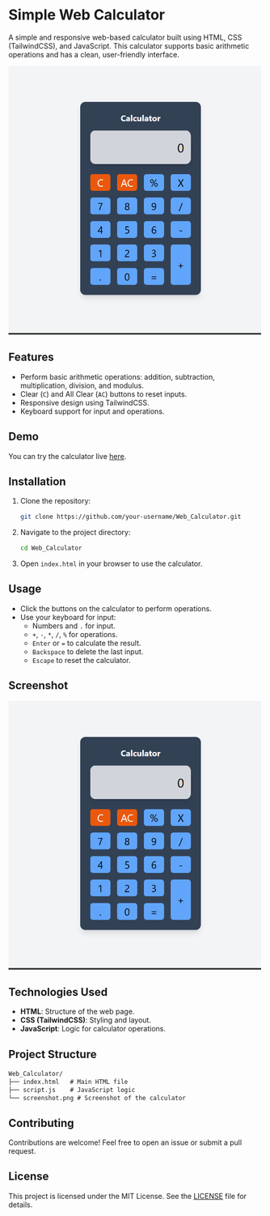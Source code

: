 # Simple Web Calculator

A simple and responsive web-based calculator built using HTML, CSS (TailwindCSS), and JavaScript. This calculator supports basic arithmetic operations and has a clean, user-friendly interface.

<img src="image.png" alt="Calculator Screenshot" width="500">

## Features

- Perform basic arithmetic operations: addition, subtraction, multiplication, division, and modulus.
- Clear (`C`) and All Clear (`AC`) buttons to reset inputs.
- Responsive design using TailwindCSS.
- Keyboard support for input and operations.

## Demo

You can try the calculator live [here](https://yash143220.github.io/Simple-Calc-TailwindCSS/).

## Installation

1. Clone the repository:
   ```bash
   git clone https://github.com/your-username/Web_Calculator.git
   ```
2. Navigate to the project directory:
   ```bash
   cd Web_Calculator
   ```
3. Open `index.html` in your browser to use the calculator.

## Usage

- Click the buttons on the calculator to perform operations.
- Use your keyboard for input:
  - Numbers and `.` for input.
  - `+`, `-`, `*`, `/`, `%` for operations.
  - `Enter` or `=` to calculate the result.
  - `Backspace` to delete the last input.
  - `Escape` to reset the calculator.

## Screenshot

<img src="image.png" alt="Calculator Screenshot" width="500">

## Technologies Used

- **HTML**: Structure of the web page.
- **CSS (TailwindCSS)**: Styling and layout.
- **JavaScript**: Logic for calculator operations.

## Project Structure

```
Web_Calculator/
├── index.html   # Main HTML file
├── script.js    # JavaScript logic
└── screenshot.png # Screenshot of the calculator
```

## Contributing

Contributions are welcome! Feel free to open an issue or submit a pull request.

## License

This project is licensed under the MIT License. See the [LICENSE](LICENSE) file for details.
